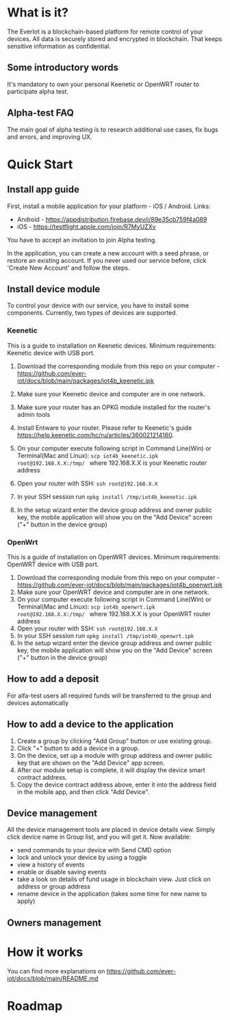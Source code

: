 # What is it?
The EverIot is a blockchain-based platform for remote control of your devices. All data is securely stored and encrypted in blockchain. That keeps sensitive information as confidential.
## Some introductory words
It's mandatory to own your personal Keenetic or OpenWRT router to participate alpha test. 

## Alpha-test FAQ
The main goal of alpha testing is to research additional use cases, fix bugs and errors, and improving UX.
# Quick Start
## Install app guide
First, install a mobile application for your platform - iOS / Android. Links:
* Android - https://appdistribution.firebase.dev/i/89e35cb759f4a089
* iOS - https://testflight.apple.com/join/R7MyUZXv

You have to accept an invitation to join Alpha testing.

In the application, you can create a new account with a seed phrase, or restore an existing account. If you never used our service before, click 'Create New Account' and follow the steps.

## Install device module
To control your device with our service, you have to install some components. Currently, two types of devices are supported.
### Keenetic
This is a guide to installation on Keenetic devices. 
Minimum requirements: Keenetic device with USB port.

1. Download the corresponding module from this repo on your computer - https://github.com/ever-iot/docs/blob/main/packages/iot4b_keenetic.ipk
2. Make sure your Keenetic device and computer are in one network.
3. Make sure your router has an OPKG module installed for the router's admin tools
4. Install Entware to your router. Please refer to Keenetic's guide https://help.keenetic.com/hc/ru/articles/360021214160.

5. On your computer execute following script in Command Line(Win) or Terminal(Mac and Linux): ```scp iot4b_keenetic.ipk root@192.168.X.X:/tmp/ ```
where 192.168.X.X is your Keenetic router address
6. Open your router with SSH:
```ssh root@192.168.X.X```
7. In your SSH session run 
```opkg install /tmp/iot4b_keenetic.ipk```
8. In the setup wizard enter the device group address and owner public key, the mobile application will show you on the "Add Device" screen ("+" button in the device group)

### OpenWrt
This is a guide of installation on OpenWRT devices. 
Minimum requirements: OpenWRT device with USB port.

1. Download the corresponding module from this repo on your computer - https://github.com/ever-iot/docs/blob/main/packages/iot4b_openwrt.ipk
2. Make sure your OpenWRT device and computer are in one network.
3. On your computer execute following script in Command Line(Win) or Terminal(Mac and Linux): ```scp iot4b_openwrt.ipk root@192.168.X.X:/tmp/ ```
where 192.168.X.X is your OpenWRT router address
4. Open your router with SSH:
```ssh root@192.168.X.X```
5. In your SSH session run 
```opkg install /tmp/iot4b_openwrt.ipk```
6. In the setup wizard enter the device group address and owner public key, the mobile application will show you on the "Add Device" screen ("+" button in the device group)


## How to add a deposit
For alfa-test users all required funds will be transferred to the group and devices automatically

## How to add a device to the application
1. Create a group by clicking "Add Group" button or use existing group.
2. Click "+" button to add a device in a group.
3. On the device, set up a module with group address and owner public key that are shown on the "Add Device" app screen.
4. After our module setup is complete, it will display the device smart contract address.
5. Copy the device contract address above, enter it into the address field in the mobile app, and then click "Add Device".

## Device management
All the device management tools are placed in device details view. Simply click device name in Group list, and you will get it. Now available:
* send commands to your device with Send CMD option
* lock and unlock your device by using a toggle
* view a history of events
* enable or disable saving events
* take a look on details of fund usage in blockchain view. Just click on address or group address
* rename device in the application (takes some time for new name to apply)
## Owners management

# How it works
You can find more explanations on https://github.com/ever-iot/docs/blob/main/README.md
# Roadmap
